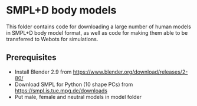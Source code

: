 # SMPL+D body models

This folder contains code for downloading a large number of human models in SMPL+D body model format, as well as code for making them able to be transferred to Webots for simulations.

## Prerequisites
* Install Blender 2.9 from https://www.blender.org/download/releases/2-80/
* Download SMPL for Python (10 shape PCs) from https://smpl.is.tue.mpg.de/downloads
* Put male, female and neutral models in model folder
